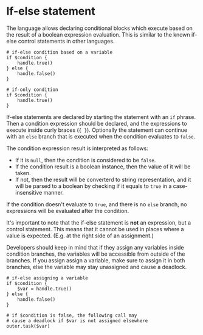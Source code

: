 # If-else statement

The language allows declaring conditional blocks which execute based on the result of a boolean expression evaluation. This is similar to the known if-else control statements in other languages.

```sakerscript
# if-else condition based on a variable
if $condition {
	handle.true()
} else {
	handle.false()
}

# if-only condition
if $condition {
	handle.true()
}
```

If-else statements are declared by starting the statement with an `if` phrase. Then a condition expression should be declared, and the expressions to execute inside curly braces (`{ }`). Optionally the statement can continue with an `else` branch that is executed when the condition evaluates to `false`.

The condition expression result is interpreted as follows:

* If it is `null`, then the condition is considered to be `false`.
* If the condition result is a boolean instance, then the value of it will be taken.
* If not, then the result will be converterd to string representation, and it will be parsed to a boolean by checking if it equals to `true` in a case-insensitive manner.

If the condition doesn't evaluate to `true`, and there is no `else` branch, no expressions will be evaluated after the condition.

It's important to note that the if-else statement is **not** an expression, but a control statement. This means that it cannot be used in places where a value is expected. (E.g. at the right side of an assignment.)

Developers should keep in mind that if they assign any variables inside condition branches, the variables will be accessible from outside of the branches. If you assign assign a variable, make sure to assign it in both branches, else the variable may stay unassigned and cause a deadlock.

```sakerscript
# if-else assigning a variable
if $condition {
	$var = handle.true()
} else {
	handle.false()
}

# if $condition is false, the following call may 
# cause a deadlock if $var is not assigned elsewhere
outer.task($var)
```

